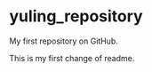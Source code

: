 yuling_repository
=================

My first repository on GitHub.

This is my first change of readme.
